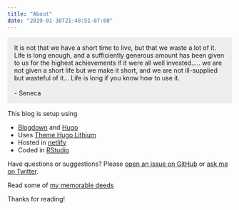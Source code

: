 ```yaml
---
title: "About"
date: "2019-01-30T21:48:51-07:00"
---
```



<p style="background-color:#eee;padding:15px">
It is not that we have a short time to live, but that we waste a lot of it. Life is long enough, and a sufficiently generous amount has been given to us for the highest achievements if it were all well invested..... we are not given a short life but we make it short, and we are not ill-supplied but wasteful of it… Life is long if you know how to use it.
<br><br>
- Seneca
</p>

This blog is setup using 

* [Blogdown](https://bookdown.org/yihui/blogdown/) and [Hugo](https://gohugo.io/)
* Uses [Theme Hugo Lithium](https://themes.gohugo.io/hugo-lithium-theme/)
* Hosted in [netlify](https://netlify.com)
* Coded in [RStudio](https://www.rstudio.com/)

Have questions or suggestions? Please [open an issue on GitHub](https://github.com/anjesh/anjesh.github.io/issues/new) or [ask me on Twitter](https://twitter.com/anjesh).

Read some of [my memorable deeds](/deeds/)

Thanks for reading!

